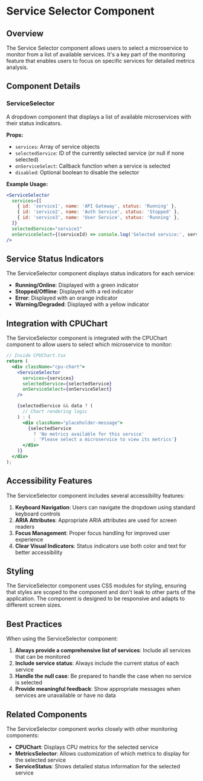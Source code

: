 # Service Selector Component

## Overview

The Service Selector component allows users to select a microservice to monitor from a list of
available services. It's a key part of the monitoring feature that enables users to focus on
specific services for detailed metrics analysis.

## Component Details

### ServiceSelector

A dropdown component that displays a list of available microservices with their status indicators.

**Props:**

- `services`: Array of service objects
- `selectedService`: ID of the currently selected service (or null if none selected)
- `onServiceSelect`: Callback function when a service is selected
- `disabled`: Optional boolean to disable the selector

**Example Usage:**

```jsx
<ServiceSelector
  services={[
    { id: 'service1', name: 'API Gateway', status: 'Running' },
    { id: 'service2', name: 'Auth Service', status: 'Stopped' },
    { id: 'service3', name: 'User Service', status: 'Running' },
  ]}
  selectedService="service1"
  onServiceSelect={(serviceId) => console.log('Selected service:', serviceId)}
/>
```

## Service Status Indicators

The ServiceSelector component displays status indicators for each service:

- **Running/Online**: Displayed with a green indicator
- **Stopped/Offline**: Displayed with a red indicator
- **Error**: Displayed with an orange indicator
- **Warning/Degraded**: Displayed with a yellow indicator

## Integration with CPUChart

The ServiceSelector component is integrated with the CPUChart component to allow users to select
which microservice to monitor:

```jsx
// Inside CPUChart.tsx
return (
  <div className="cpu-chart">
    <ServiceSelector
      services={services}
      selectedService={selectedService}
      onServiceSelect={onServiceSelect}
    />

    {selectedService && data ? (
      // Chart rendering logic
    ) : (
      <div className="placeholder-message">
        {selectedService
          ? 'No metrics available for this service'
          : 'Please select a microservice to view its metrics'}
      </div>
    )}
  </div>
);
```

## Accessibility Features

The ServiceSelector component includes several accessibility features:

1. **Keyboard Navigation**: Users can navigate the dropdown using standard keyboard controls
2. **ARIA Attributes**: Appropriate ARIA attributes are used for screen readers
3. **Focus Management**: Proper focus handling for improved user experience
4. **Clear Visual Indicators**: Status indicators use both color and text for better accessibility

## Styling

The ServiceSelector component uses CSS modules for styling, ensuring that styles are scoped to the
component and don't leak to other parts of the application. The component is designed to be
responsive and adapts to different screen sizes.

## Best Practices

When using the ServiceSelector component:

1. **Always provide a comprehensive list of services**: Include all services that can be monitored
2. **Include service status**: Always include the current status of each service
3. **Handle the null case**: Be prepared to handle the case when no service is selected
4. **Provide meaningful feedback**: Show appropriate messages when services are unavailable or have
   no data

## Related Components

The ServiceSelector component works closely with other monitoring components:

- **CPUChart**: Displays CPU metrics for the selected service
- **MetricsSelector**: Allows customization of which metrics to display for the selected service
- **ServiceStatus**: Shows detailed status information for the selected service
